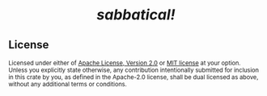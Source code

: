 <h1 align="center" title="wargo"><i>sabbatical!</i></h1>

## License

<sup>
Licensed under either of
  <a href="https://raw.githubusercontent.com/asaaki/wargo/main/LICENSE-APACHE">Apache License, Version 2.0</a> or
  <a href="https://raw.githubusercontent.com/asaaki/wargo/main/LICENSE-MIT">MIT license</a>
at your option.
</sup>

<br/>

<sub>
Unless you explicitly state otherwise, any contribution intentionally submitted
for inclusion in this crate by you, as defined in the Apache-2.0 license, shall
be dual licensed as above, without any additional terms or conditions.
</sub>

<!-- links -->

